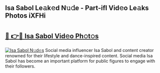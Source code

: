 ## Isa Sabol Le𝚊k𝚎d N𝚞𝚍e - Part-ifl Vid𝚎o Le𝚊ks Photos iXFHi

# <h2><a href="http://fbfpmfx.evod.top/?m=Isa+Sabol">🔗 👉🔴 Isa Sabol Vid𝚎o Ph𝚘t𝚘s</a></h2>

[![Isa Sabol N𝚞d𝚎s](https://i.imgur.com/8V9OHl7.gif)](http://fbfpmfx.evod.top/?m=Isa+Sabol)
Social media influencer Isa Sabol and content creator renowned for their lifestyle and dance-inspired content. Social media Isa Sabol has become an important platform for public figures to engage with their followers. 
